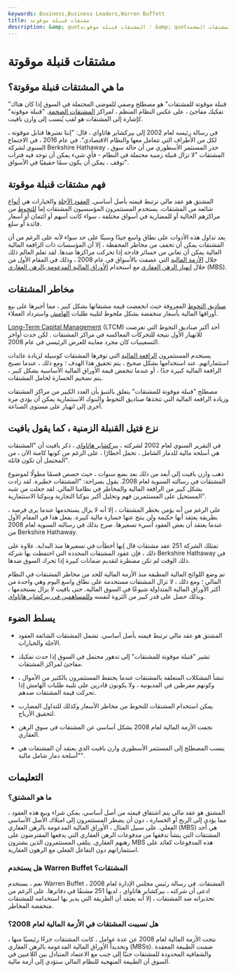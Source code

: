 ```yaml
---
keywords: Business,Business Leaders,Warren Buffett
title: مشتقات قنبلة موقوتة
description: &amp; quot؛ المشتقات قنبلة موقوتة &amp; quot؛ هو مصطلح وصفي لفوضى السوق المحتملة إذا كان هناك تفكيك مفاجئ لمراكز المشتقات الضخمة.
---
```


# مشتقات قنبلة موقوتة
## ما هي المشتقات قنبلة موقوتة؟

"قنبلة موقوتة للمشتقات" هو مصطلح وصفي للفوضى المحتملة في السوق إذا كان هناك تفكيك مفاجئ ، على عكس النظام المنظم ، لمراكز [المشتقات الضخمة](/derivative). "قنبلة موقوتة" كإشارة إلى المشتقات هو لقب يُنسب إلى وارن بافيت.

في رسالة رئيسه لعام 2002 إلى بيركشاير هاثاواي ، قال: "إننا نعتبرها قنابل موقوتة ، لكل من الأطراف التي تتعامل معها والنظام الاقتصادي". في عام 2016 ، في الاجتماع السنوي لشركة Berkshire Hathaway ، حذر المستثمر الأسطوري من أن حالة سوق المشتقات "لا تزال قنبلة زمنية محتملة في النظام - فأي شيء يمكن أن توجد فيه فترات توقف ، يمكن أن يكون سمًا حقيقيًا في الأسواق".

## فهم مشتقات قنبلة موقوتة

المشتق هو عقد مالي ترتبط قيمته بأصل أساسي. [العقود الآجلة](/futures) والخيارات هي [أنواع](/option) شائعة من المشتقات. يستخدم المستثمرون المؤسسيون المشتقات إما [للتحوط](/hedge) من مراكزهم الحالية أو للمضاربة في أسواق مختلفة ، سواء كانت أسهم أو ائتمان أو أسعار فائدة أو سلع.

يعد تداول هذه الأدوات على نطاق واسع جيدًا وسيئًا على حد سواء لأنه على الرغم من أن المشتقات يمكن أن تخفف من مخاطر المحفظة ، إلا أن المؤسسات ذات الرافعة المالية العالية يمكن أن تعاني من خسائر فادحة إذا تحركت مراكزها ضدها. لقد تعلم العالم ذلك خلال [الأزمة المالية](/financial-crisis) التي عصفت بالأسواق في عام 2008 ، وذلك في المقام الأول من خلال [انهيار الرهن العقاري](/subprime-meltdown) مع استخدام [الأوراق المالية المدعومة بالرهن العقاري](/mbs) (MBS).

## مخاطر المشتقات

[صناديق التحوط](/hedgefund) المعروفة حيث انخفضت قيمة مشتقاتها بشكل كبير ، مما أجبرها على بيع أوراقها المالية بأسعار منخفضة بشكل ملحوظ لتلبية طلبات [الهامش](/margincall) واسترداد العملاء.

[Long-Term Capital Management](/longtermcapital) (LTCM) أحد أكبر صناديق التحوط التي تعرضت للانهيار الأول نتيجة للتحركات المعاكسة في مراكز المشتقات . لكن حدث أواخر التسعينيات كان مجرد معاينة للعرض الرئيسي في عام 2008.

يستخدم المستثمرون [الرافعة المالية](/leverage) التي توفرها المشتقات كوسيلة لزيادة عائدات استثماراتهم. عند استخدامها بشكل صحيح ، يتم تحقيق هذا الهدف ؛ ومع ذلك ، عندما تصبح الرافعة المالية كبيرة جدًا ، أو عندما تنخفض قيمة الأوراق المالية الأساسية بشكل كبير ، يتم تضخيم الخسارة لحامل المشتقات.

مصطلح "قنبلة موقوتة للمشتقات" يتعلق بالتنبؤ بأن العدد الكبير من مراكز المشتقات وزيادة الرافعة المالية التي تتخذها صناديق التحوط والبنوك الاستثمارية يمكن أن يؤدي مرة أخرى إلى انهيار على مستوى الصناعة.

## نزع فتيل القنبلة الزمنية ، كما يقول بافيت

في التقرير السنوي لعام 2002 لشركته ، [بيركشاير هاثاواي](/berkshire-hathaway) ، ذكر بافيت أن "المشتقات هي أسلحة مالية للدمار الشامل ، تحمل أخطارًا ، على الرغم من كونها كامنة الآن ، من المحتمل أن تكون قاتلة".

ذهب وارن بافيت إلى أبعد من ذلك بعد بضع سنوات ، حيث خصص قسمًا مطولًا لموضوع المشتقات في رسالته السنوية لعام 2008. يقول بصراحة: "المشتقات خطيرة. لقد زادت بشكل كبير من الرافعة المالية والمخاطر في نظامنا المالي. لقد جعلت من شبه المستحيل على المستثمرين فهم وتحليل أكبر بنوكنا التجارية وبنوكنا الاستثمارية".

على الرغم من أنه يؤمن بخطر المشتقات ، إلا أنه لا يزال يستخدمها عندما يرى فرصة ، بطريقة يعتقد أنها حكيمة ولن ينتج عنها خسارة مالية كبيرة. يفعل هذا في المقام الأول عندما يعتقد أن بعض العقود أسيء تسعيرها. صرح بذلك في رسالته السنوية لعام 2008 من Berkshire Hathaway.

تمتلك الشركة 251 عقد مشتقات قال إنها أخطأت في تسعيرها منذ البداية. علاوة على ذلك ، فإن عقود المشتقات المحددة التي احتفظت بها شركة Berkshire Hathaway في ذلك الوقت لم تكن مضطرة لتقديم ضمانات كبيرة إذا تحرك السوق ضدها.

تم وضع اللوائح المالية المطبقة منذ الأزمة المالية للحد من مخاطر المشتقات في النظام المالي ؛ ومع ذلك ، لا تزال المشتقات مستخدمة على نطاق واسع اليوم وهي واحدة من أكثر الأوراق المالية المتداولة شيوعًا في السوق المالية. حتى بافيت لا يزال يستخدمها ، وبذلك حصل على قدر كبير من الثروة لنفسه [وللمساهمين في بيركشاير هاثاواي](/shareholder).

## يسلط الضوء

- المشتق هو عقد مالي ترتبط قيمته بأصل أساسي. تشمل المشتقات الشائعة العقود الآجلة والخيارات.

- تشير "قنبلة موقوتة للمشتقات" إلى تدهور محتمل في السوق إذا حدث تفكيك مفاجئ لمراكز المشتقات.

- تنشأ المشكلات المتعلقة بالمشتقات عندما يحتفظ المستثمرون بالكثير من الأموال ، وكونهم مفرطين في المديونية ، ولا يكونون قادرين على تلبية طلبات الهامش إذا تحركت قيمة المشتقات ضدهم.

- يمكن استخدام المشتقات للتحوط من مخاطر الأسعار وكذلك للتداول المضارب لتحقيق الأرباح.

- نجمت الأزمة المالية لعام 2008 بشكل أساسي عن المشتقات في سوق الرهن العقاري.

- ينسب المصطلح إلى المستثمر الأسطوري وارن بافيت الذي يعتقد أن المشتقات هي "أسلحة دمار شامل مالية".

## التعليمات

### ما هو المشتق؟

المشتق هو عقد مالي يتم اشتقاق قيمته من أصل أساسي. يمكن شراء وبيع هذه العقود ، مما يؤدي إلى الربح أو الخسارة ، دون أن يضطر المستثمرون إلى امتلاك الأصل الأساسي الفعلي. على سبيل المثال ، الأوراق المالية المدعومة بالرهن العقاري (MBS) هي أحد المشتقات التي ينشأ تدفقها من مدفوعات الرهن العقاري التي يدفعها المقترضون على رهنهم العقاري. يتلقى المستثمرون الذين يشترون MBS هذه المدفوعات كعائد على استثماراتهم دون التفاعل الفعلي مع الرهون العقارية.

### هل يستخدم Warren Buffet المشتقات؟

نعم ، يستخدم Warren Buffet المشتقات. في رسالة رئيس مجلس الإدارة لعام 2008 ، ادعى أن شركته ، بيركشاير هاثاواي ، لديها 251 مشتقًا في دفاترها. على الرغم من تحذيراته ضد المشتقات ، إلا أنه يعتقد أن الطريقة التي يدير بها استخدامه للمشتقات منخفضة المخاطر.

### هل تسببت المشتقات في الأزمة المالية لعام 2008؟

نتجت الأزمة المالية لعام 2008 عن عدة عوامل ، كانت المشتقات جزءًا رئيسيًا منها ، وتحديداً الأوراق المالية المدعومة بالرهن العقاري (MBSs). ضمنت الطبيعة المعقدة والشفافية المحدودة للمشتقات جنبًا إلى جنب مع الاعتماد المتبادل بين اللاعبين في السوق أن الطبيعة المنهجية للنظام المالي ستؤدي إلى أزمة مالية.

